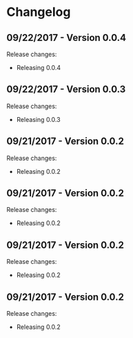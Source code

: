 # Changelog

## 09/22/2017 - Version 0.0.4

Release changes:

* Releasing 0.0.4


## 09/22/2017 - Version 0.0.3

Release changes:

* Releasing 0.0.3


## 09/21/2017 - Version 0.0.2

Release changes:

* Releasing 0.0.2


## 09/21/2017 - Version 0.0.2

Release changes:

* Releasing 0.0.2


## 09/21/2017 - Version 0.0.2

Release changes:

* Releasing 0.0.2


## 09/21/2017 - Version 0.0.2

Release changes:

* Releasing 0.0.2